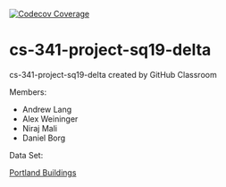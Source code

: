 [![Codecov Coverage](https://img.shields.io/codecov/c/github/ghupcs/cs-341-project-sq19-delta/master.svg?style=flat-square)](https://codecov.io/gh/upcs/cs-341-project-sq19-delta)

# cs-341-project-sq19-delta
cs-341-project-sq19-delta created by GitHub Classroom

Members:
- Andrew Lang
- Alex Weininger
- Niraj Mali
- Daniel Borg

Data Set:

[Portland Buildings](https://gis-pdx.opendata.arcgis.com/datasets/935e774546cf4383a881a9c12c182e6e_184)
